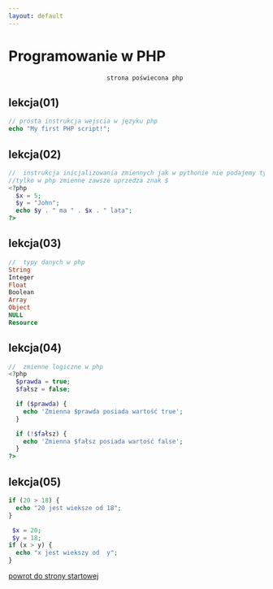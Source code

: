 ```yaml
---
layout: default
---
```

# Programowanie w PHP
                               strona poświecona php


## lekcja(01)

```php
// prosta instrukcja wejscia w języku php
echo "My first PHP script!";
```

## lekcja(02)

```php
//  instrukcja inicjalizowania zmiennych jak w pythonie nie podajemy typow
//tylko w php zmienne zawsze uprzedza znak $
<?php
  $x = 5;
  $y = "John";
  echo $y . " ma " . $x . " lata";
?>
```

## lekcja(03)

```php
//  typy danych w php
String
Integer
Float 
Boolean
Array
Object
NULL
Resource
```
## lekcja(04)

```php
//  zmienne logiczne w php
<?php
  $prawda = true;
  $fałsz = false;

  if ($prawda) {
    echo 'Zmienna $prawda posiada wartość true';
  }

  if (!$fałsz) {
    echo 'Zmienna $fałsz posiada wartość false';
  }
?>
```


## lekcja(05)

```php
if (20 > 18) {
  echo "20 jest wieksze od 18";
}
```


```php
 $x = 20;
 $y = 18;
if (x > y) {
  echo "x jest wiekszy od  y";
}
```
[powrot do strony startowej](./index.html)
